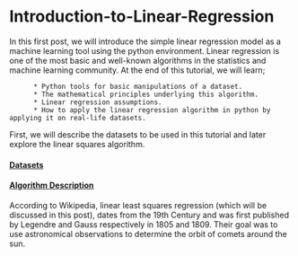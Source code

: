 # Introduction-to-Linear-Regression

In this first post, we will introduce the simple linear regression model as a machine learning tool using the python environment.
Linear regression is one of the most basic and well-known algorithms in the statistics and machine learning community. At the end of this tutorial, we will learn; 

          * Python tools for basic manipulations of a dataset.
          * The mathematical principles underlying this algorithm.
          * Linear regression assumptions.
          * How to apply the linear regression algorithm in python by applying it on real-life datasets.
First, we will describe the datasets to be used in this tutorial and later explore the linear squares algorithm. 

#### <ins>Datasets</ins> 

#### <ins>Algorithm Description</ins>
According to Wikipedia, linear least squares regression (which will be discussed in this post), dates from the 19th Century and was first published by Legendre and Gauss respectively in 1805 and 1809. Their goal was to use astronomical observations to determine the orbit of comets around the sun.
